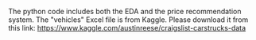 The python code includes both the EDA and the price recommendation system. The "vehicles" Excel file is from Kaggle. Please download it from this link: https://www.kaggle.com/austinreese/craigslist-carstrucks-data 
